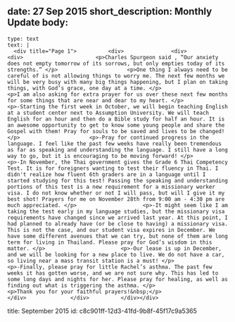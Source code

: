 date: 27 Sep 2015
short_description: Monthly Update
body:
  - 
    type: text
    text: |
      <div title="Page 1"> 			<div> 				<div> 					<div> 						<p>Charles Spurgeon said , “Our anxiety does not empty tomorrow of its sorrows, but only empties today of its strengths.” </p>						<p>One thing I always need to be careful of is not allowing things to worry me. The next few months we will be very busy with many big things happening, but I plan on taking things, with God’s grace, one day at a time. </p>						<p>I am also asking for extra prayer for us over these next few months for some things that are near and dear to my heart. </p>						<p>-Starting the first week in October, we will begin teaching English at a student center next to Assumption University. We will teach English for an hour and then do a Bible study for half an hour. It is an awesome opportunity to get to know some young people and share the Gospel with them! Pray for souls to be saved and lives to be changed! </p>						<p>-Pray for continued progress in the language. I feel like the past few weeks have really been tremendous as far as speaking and understanding the language. I still have a long way to go, but it is encouraging to be moving forward! </p>						<p>-In November, the Thai government gives the Grade 6 Thai Competency Test. It is for foreigners wanting to test their fluency in Thai. I didn't realize how fluent 6th graders are in a language until I started studying for this test! Passing the speaking and understanding portions of this test is a new requirement for a missionary worker visa. I do not know whether or not I will pass, but will I give it my best shot! Prayers for me on November 28th from 9:00 am - 4:30 pm are much appreciated. </p>						<p>-It might seem like I am taking the test early in my language studies, but the missionary visa requirements have changed since we arrived last year. At this point, I had planned to already have (or be close to having) a missionary visa. This is not the case, and our student visa expires in December. We have some different avenues that we can try, but none of them are long term for living in Thailand. Please pray for God’s wisdom in this matter. </p>						<p>-Our lease is up in December, and we will be looking for a new place to live. We do not have a car, so living near a mass transit station is a must! </p>						<p>-Finally, please pray for little Rachel’s asthma. The past few weeks it has gotten worse, and we are not sure why. This has led to some long days and nights for her. Please pray for healing, as well as finding out what is triggering the asthma. </p>						<p>Thank you for your faithful prayers!&nbsp;</p>					</div> 				</div> 			</div></div>
title: September 2015
id: c8c901ff-12d3-41fd-9b8f-45f17c9a5365
